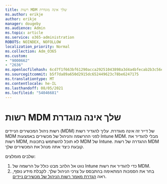 ```yaml
---
title: רשות MDM שלך אינה מוגדרת
ms.author: erikje
author: erikje
manager: dougeby
ms.audience: Admin
ms.topic: article
ms.service: o365-administration
ROBOTS: NOINDEX, NOFOLLOW
localization_priority: Normal
ms.collection: Adm_O365
ms.custom:
- "9000662"
- "2636"
ms.openlocfilehash: 6cd7f1f663bf61290acca29251043898a3d4a4bfecab2b3c56eeb3207e8ccf9d
ms.sourcegitcommit: b5f7da89a650d2915dc652449623c78be6247175
ms.translationtype: MT
ms.contentlocale: he-IL
ms.lasthandoff: 08/05/2021
ms.locfileid: "54046681"
---
```

# <a name="your-mdm-authority-is-not-set"></a>רשות MDM שלך אינה מוגדרת

רשות ניהול המכשירים הניידים (MDM) של דייר זה אינה מוגדרת. עליך להגדיר רשות MDM לפני ההרשמה והניהול של מכשירים באמצעות Intune MDM. מבלי להגדיר את רשות MDM, לא תוכל להשתמש בתכונות MDM של Intune. ההגדרה של רשות MDM קובעת כיצד אתה מנהל את המכשירים שלך.

שלבים מומלצים:
1. נווט אל הלהב מבט כולל על הרשמה של Intune כדי להגדיר את רשות MDM.
2. בחר את הסמכות המתאימה בהתבסס על צרכי הניהול שלך. לקבלת מידע נוסף, ראה [הגדרת מאמר רשות הניהול של מכשירים ניידים](https://docs.microsoft.com/intune/mdm-authority-set).